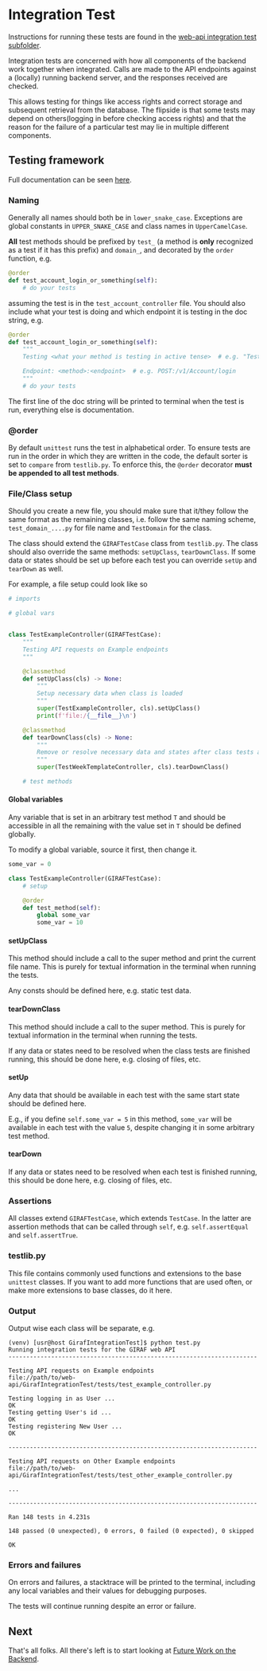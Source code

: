 # Integration Test

Instructions for running these tests are found in the [web-api integration test subfolder](https://github.com/aau-giraf/web-api/tree/master/GirafIntegrationTest).

Integration tests are concerned with how all components of the backend work together when integrated.
Calls are made to the API endpoints against a (locally) running backend server, and the responses received are checked.

This allows testing for things like access rights and correct storage and subsequent retrieval from the database.
The flipside is that some tests may depend on others(logging in before checking access rights) and that the reason for the failure of a particular test may lie in multiple different components.

## Testing framework

Full documentation can be seen [here](https://docs.python.org/3/library/unittest.html).

### Naming

Generally all names should both be in `lower_snake_case`.
Exceptions are global constants in `UPPER_SNAKE_CASE` and class names in `UpperCamelCase`.

**All** test methods should be prefixed by `test_` (a method is **only** recognized as a test if it has this prefix) and `domain_`, and decorated by the `order` function, e.g.

```py
@order
def test_account_login_or_something(self):
    # do your tests
```

assuming the test is in the `test_account_controller` file.
You should also include what your test is doing and which endpoint it is testing in the doc string, e.g.

```py
@order
def test_account_login_or_something(self):
    """
    Testing <what your method is testing in active tense>  # e.g. "Testing logging in as <user>"

    Endpoint: <method>:<endpoint>  # e.g. POST:/v1/Account/login
    """
    # do your tests
```

The first line of the doc string will be printed to terminal when the test is run, everything else is documentation.

### @order

By default `unittest` runs the test in alphabetical order.
To ensure tests are run in the order in which they are written in the code, the default sorter is set to `compare` from `testlib.py`.
To enforce this, the `@order` decorator **must be appended to all test methods**.

### File/Class setup

Should you create a new file, you should make sure that it/they follow the same format as the remaining classes, i.e. follow the same naming scheme, `test_domain_....py` for file name and `TestDomain` for the class.

The class should extend the `GIRAFTestCase` class from `testlib.py`.
The class should also override the same methods: `setUpClass`, `tearDownClass`.
If some data or states should be set up before each test you can override `setUp` and `tearDown` as well.

For example, a file setup could look like so

```py
# imports

# global vars


class TestExampleController(GIRAFTestCase):
    """
    Testing API requests on Example endpoints
    """

    @classmethod
    def setUpClass(cls) -> None:
        """
        Setup necessary data when class is loaded
        """
        super(TestExampleController, cls).setUpClass()
        print(f'file:/{__file__}\n')

    @classmethod
    def tearDownClass(cls) -> None:
        """
        Remove or resolve necessary data and states after class tests are done
        """
        super(TestWeekTemplateController, cls).tearDownClass()

    # test methods
```

#### Global variables

Any variable that is set in an arbitrary test method `T` and should be accessible in all the remaining with the value set in `T` should be defined globally.

To modify a global variable, source it first, then change it.

```py
some_var = 0

class TestExampleController(GIRAFTestCase):
    # setup

    @order
    def test_method(self):
        global some_var
        some_var = 10
```

#### setUpClass

This method should include a call to the super method and print the current file name.
This is purely for textual information in the terminal when running the tests.

Any consts should be defined here, e.g. static test data.

#### tearDownClass

This method should include a call to the super method. This is purely for textual information in the terminal when running the tests.

If any data or states need to be resolved when the class tests are finished running, this should be done here, e.g. closing of files, etc.

#### setUp

Any data that should be available in each test with the same start state should be defined here.

E.g., if you define `self.some_var = 5` in this method, `some_var` will be available in each test with the value `5`, despite changing it in some arbitrary test method.

#### tearDown

If any data or states need to be resolved when each test is finished running, this should be done here, e.g. closing of files, etc.

### Assertions

All classes extend `GIRAFTestCase`, which extends `TestCase`. In the latter are assertion methods that can be called through `self`, e.g. `self.assertEqual` and `self.assertTrue`.

### testlib.py

This file contains commonly used functions and extensions to the base `unittest` classes. If you want to add more functions that are used often, or make more extensions to base classes, do it here.

### Output

Output wise each class will be separate, e.g.

```
(venv) [usr@host GirafIntegrationTest]$ python test.py
Running integration tests for the GIRAF web API
----------------------------------------------------------------------

Testing API requests on Example endpoints
file://path/to/web-api/GirafIntegrationTest/tests/test_example_controller.py

Testing logging in as User ...                                                                                  OK
Testing getting User's id ...                                                                                   OK
Testing registering New User ...                                                                                OK

----------------------------------------------------------------------

Testing API requests on Other Example endpoints
file://path/to/web-api/GirafIntegrationTest/tests/test_other_example_controller.py

...

----------------------------------------------------------------------

Ran 148 tests in 4.231s

148 passed (0 unexpected), 0 errors, 0 failed (0 expected), 0 skipped

OK
```

### Errors and failures

On errors and failures, a stacktrace will be printed to the terminal, including any local variables and their values for debugging purposes.

The tests will continue running despite an error or failure.

## Next

That's all folks. All there's left is to start looking at [Future Work on the Backend](./FutureWork.md).